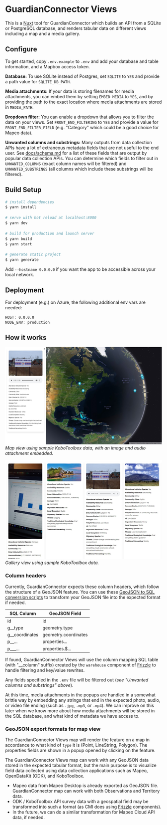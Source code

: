 # GuardianConnector Views

This is a [Nuxt](https://nuxt.com/) tool for GuardianConnector which builds an API from a SQLite or PostgreSQL database, and renders tabular data on different views including a map and a media gallery.

## Configure

To get started, copy `.env.example` to `.env` and add your database and table information, and a Mapbox access token.

**Database:** To use SQLite instead of Postgres, set  `SQLITE` to `YES` and provide a path value for `SQLITE_DB_PATH`.

**Media attachments:** If your data is storing filenames for media attachments, you can embed them by setting `EMBED_MEDIA` to `YES`, and by providing the path to the exact location where media attachments are stored in `MEDIA_PATH`.

**Dropdown filter:** You can enable a dropdown that allows you to filter the data on your views. Set `FRONT_END_FILTERING` to `YES` and provide a value for `FRONT_END_FILTER_FIELD` (e.g. "Category" which could be a good choice for Mapeo data).

**Unwanted columns and substrings:** Many outputs from data collection APIs have a lot of extraneous metadata fields that are not useful to the end user. See [docs/schema.md](docs/schema.md) for a list of these fields that are output by popular data collection APIs. You can determine which fields to filter out in `UNWANTED_COLUMNS` (exact column names will be filtered) and `UNWANTED_SUBSTRINGS` (all columns which include these substrings will be filtered).

## Build Setup

```bash
# install dependencies
$ yarn install

# serve with hot reload at localhost:8080
$ yarn dev

# build for production and launch server
$ yarn build
$ yarn start

# generate static project
$ yarn generate
```

Add `--hostname 0.0.0.0` if you want the app to be accessible across your local network.

## Deployment

For deployment (e.g.) on Azure, the following additional env vars are needed:

```
HOST: 0.0.0.0
NODE_ENV: production
```

## How it works

![GuardianConnector Map with KoboToolbox data](docs/GuardianConnector-Map.jpg)
_Map view using sample KoboToolbox data, with an image and audio attachment embedded._

![GuardianConnector Gallery with KoboToolbox data](docs/GuardianConnector-Gallery.jpg)
_Gallery view using sample KoboToolbox data._

### Column headers ###

Currently, GuardianConnector expects these column headers, which follow the structure of a GeoJSON feature. You can use these [GeoJSON to SQL conversion scripts](https://github.com/rudokemper/geojson-csv-sql-conversion-tools) to transform your GeoJSON file into the expected format if needed.

| SQL Column | GeoJSON Field |
|------------|---------------|
| id         | id            |
| g\_\_type    | geometry.type |
| g\_\_coordinates | geometry.coordinates |
| p\_\_...     | properties... |
| p\_\_\_...     | properties.$... |

If found, GuardianConnector Views will use the column mapping SQL table (with "__column" suffix) created by the `warehouse` component of [Frizzle](https://github.com/ConservationMetrics/frizzle) to handle filtering and key/value rewrites.

 Any fields specified in the `.env` file will be filtered out (*see "Unwanted columns and substrings" above*).

At this time, media attachments in the popups are handled in a somewhat brittle way by embedding any strings that end in the expected photo, audio, or video file ending (such as `.jpg`, `.mp3`, or `.mp4`). We can improve on this later when we know more about how media attachments will be stored in the SQL database, and what kind of metadata we have access to.

### GeoJSON export formats for map view ###

The GuardianConnector Views map will render the feature on a map in accordance to what kind of `type` it is (Point, LineString, Polygon). The properties fields are shown in a popup opened by clicking on the feature.

The GuardianConnector Views map can work with any GeoJSON data stored in the expected tabular format, but the main purpose is to visualize field data collected using data collection applications such as Mapeo, OpenDataKit (ODK), and KoboToolbox. 

* Mapeo data from Mapeo Desktop is already exported as GeoJSON file. GuardianConnector map can work with both Observations and Territory data.
* ODK / KoboToolbox API survey data with a geospatial field may be transformed into such a format (as CMI does using [Frizzle](https://github.com/ConservationMetrics/frizzle) components).
* In the future, we can do a similar transformation for Mapeo Cloud API data, if needed.